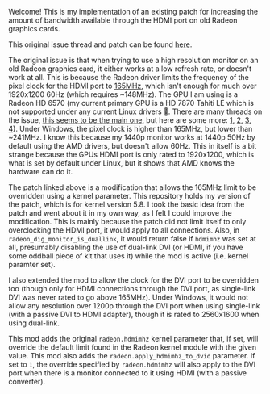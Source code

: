Welcome! This is my implementation of an existing patch for increasing the amount of bandwidth available through the HDMI port on old Radeon graphics cards.

This original issue thread and patch can be found [here](https://gitlab.freedesktop.org/xorg/driver/xf86-video-ati/-/issues/153).

The original issue is that when trying to use a high resolution monitor on an old Radeon graphics card, it either works at a low refresh rate, or doesn't work at all. This is because the Radeon driver limits the frequency of the pixel clock for the HDMI port to [165MHz](https://gitlab.freedesktop.org/xorg/driver/xf86-video-ati/-/issues/153), which isn't enough for much over 1920x1200 60Hz (which requires ~148MHz). The GPU I am using is a Radeon HD 6570 (my current primary GPU is a HD 7870 Tahiti LE which is not supported under any current Linux drivers 🙁. There are many threads on the issue, [this seems to be the main one](https://gitlab.freedesktop.org/mesa/mesa/-/issues/1208), but here are some more: [1](https://archived.forum.manjaro.org/t/free-drivers-not-working-amd-gpu/61738), [2](https://community.amd.com/t5/drivers-software/black-screen-after-amdgpu-installation-on-ubuntu-18-04/td-p/334272), [3](https://forums.linuxmint.com/viewtopic.php?t=333590), [4](https://forums.linuxmint.com/viewtopic.php?t=310594)). Under Windows, the pixel clock is higher than 165MHz, but lower than ~241MHz. I know this because my 1440p monitor works at 1440p 50Hz by default using the AMD drivers, but doesn't allow 60Hz. This in itself is a bit strange because the GPUs HDMI port is only rated to 1920x1200, which is what is set by default under Linux, but it shows that AMD knows the hardware can do it.

The patch linked above is a modification that allows the 165MHz limit to be overridden using a kernel parameter. This repository holds my version of the patch, which is for kernel version 5.8. I took the basic idea from the patch and went about it in my own way, as I felt I could improve the modification. This is mainly because the patch did not limit itself to only overclocking the HDMI port, it would apply to all connections. Also, in `radeon_dig_monitor_is_duallink`, it would return false if `hdmimhz` was set at all, presumably disabling the use of dual-link DVI (or HDMI, if you have some oddball piece of kit that uses it) while the mod is active (i.e. kernel paramter set).

I also extended the mod to allow the clock for the DVI port to be overridden too (though only for HDMI connections through the DVI port, as single-link DVI was never rated to go above 165MHz). Under Windows, it would not allow any resolution over 1200p through the DVI port when using single-link (with a passive DVI to HDMI adapter), though it is rated to 2560x1600 when using dual-link.

This mod adds the original `radeon.hdmimhz` kernel parameter that, if set, will override the default limit found in the Radeon kernel module with the given value. This mod also adds the `radeon.apply_hdmimhz_to_dvid` parameter. If set to `1`, the override specified by `radeon.hdmimhz` will also apply to the DVI port when there is a monitor connected to it using HDMI (with a passive converter).